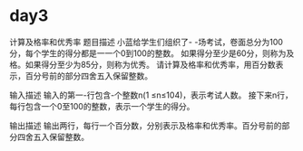 # day3
计算及格率和优秀率
题目描述
小蓝给学生们组织了- -场考试，卷面总分为100分，每个学生的得分都是一一个0到100的整数。
如果得分至少是60分，则称为及格。如果得分至少为85分，则称为优秀。
请计算及格率和优秀率，用百分数表示，百分号前的部分四舍五入保留整数。

输入描述
输入的第一-行包含-个整数n(1 ≤n≤104)，表示考试人数。
接下来n行，每行包含一个0至100的整数，表示一个学生的得分。

输出描述
输出两行，每行一个百分数，分别表示及格率和优秀率。百分号前的部分四舍五入保留整数。
